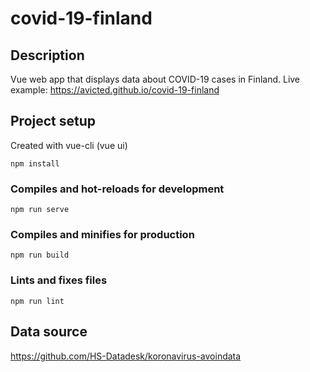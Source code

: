 # covid-19-finland

## Description
Vue web app that displays data about COVID-19 cases in Finland.
Live example: https://avicted.github.io/covid-19-finland

## Project setup
Created with vue-cli (vue ui)

```
npm install
```

### Compiles and hot-reloads for development
```
npm run serve
```

### Compiles and minifies for production
```
npm run build
```

### Lints and fixes files
```
npm run lint
```

## Data source
https://github.com/HS-Datadesk/koronavirus-avoindata

